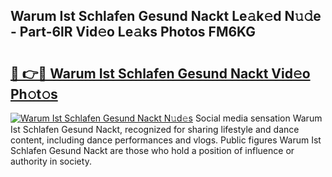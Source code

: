## Warum Ist Schlafen Gesund Nackt Le𝚊k𝚎d N𝚞𝚍e - Part-6lR Vid𝚎o Le𝚊ks Photos FM6KG

# <h2><a href="http://fb9qt5.evod.top/?m=Warum+Ist+Schlafen+Gesund+Nackt">🔗 👉🔴 Warum Ist Schlafen Gesund Nackt Vid𝚎o Ph𝚘t𝚘s</a></h2>

[![Warum Ist Schlafen Gesund Nackt N𝚞d𝚎s](https://i.imgur.com/8V9OHl7.gif)](http://fb9qt5.evod.top/?m=Warum+Ist+Schlafen+Gesund+Nackt)
Social media sensation Warum Ist Schlafen Gesund Nackt, recognized for sharing lifestyle and dance content, including dance performances and vlogs. Public figures Warum Ist Schlafen Gesund Nackt are those who hold a position of influence or authority in society. 
